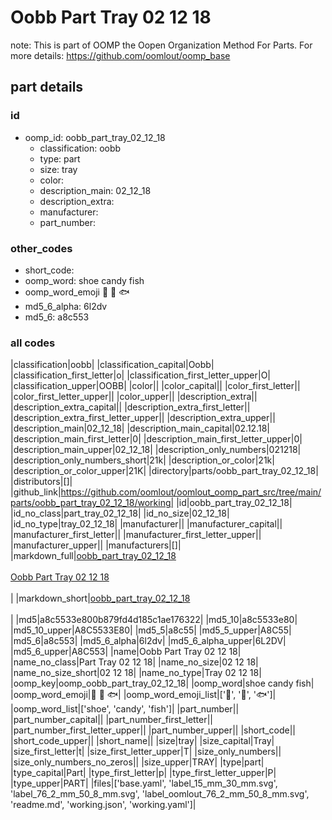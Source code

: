 # Oobb Part Tray 02 12 18  

note: This is part of OOMP the Oopen Organization Method For Parts. For more details: https://github.com/oomlout/oomp_base

##  part details





### id
* oomp_id: oobb_part_tray_02_12_18
  * classification: oobb
  * type: part
  * size: tray
  * color: 
  * description_main: 02_12_18
  * description_extra: 
  * manufacturer: 
  * part_number: 

### other_codes
* short_code: 
* oomp_word: shoe candy fish
* oomp_word_emoji :shoe: :candy: :fish:
* md5_6_alpha: 6l2dv
* md5_6: a8c553

### all codes 
|classification|oobb|
|classification_capital|Oobb|
|classification_first_letter|o|
|classification_first_letter_upper|O|
|classification_upper|OOBB|
|color||
|color_capital||
|color_first_letter||
|color_first_letter_upper||
|color_upper||
|description_extra||
|description_extra_capital||
|description_extra_first_letter||
|description_extra_first_letter_upper||
|description_extra_upper||
|description_main|02_12_18|
|description_main_capital|02.12.18|
|description_main_first_letter|0|
|description_main_first_letter_upper|0|
|description_main_upper|02_12_18|
|description_only_numbers|021218|
|description_only_numbers_short|21k|
|description_or_color|21k|
|description_or_color_upper|21K|
|directory|parts/oobb_part_tray_02_12_18|
|distributors|[]|
|github_link|https://github.com/oomlout/oomlout_oomp_part_src/tree/main/parts/oobb_part_tray_02_12_18/working|
|id|oobb_part_tray_02_12_18|
|id_no_class|part_tray_02_12_18|
|id_no_size|02_12_18|
|id_no_type|tray_02_12_18|
|manufacturer||
|manufacturer_capital||
|manufacturer_first_letter||
|manufacturer_first_letter_upper||
|manufacturer_upper||
|manufacturers|[]|
|markdown_full|[oobb_part_tray_02_12_18](https://github.com/oomlout/oomlout_oomp_part_src/tree/main/parts/oobb_part_tray_02_12_18/working)<br>[](https://github.com/oomlout/oomlout_oomp_part_src/tree/main/parts/oobb_part_tray_02_12_18/working)<br>[Oobb Part Tray 02 12 18](https://github.com/oomlout/oomlout_oomp_part_src/tree/main/parts/oobb_part_tray_02_12_18/working)<br><br>|
|markdown_short|[oobb_part_tray_02_12_18](https://github.com/oomlout/oomlout_oomp_part_src/tree/main/parts/oobb_part_tray_02_12_18/working)<br><br>|
|md5|a8c5533e800b879fd4d185c1ae176322|
|md5_10|a8c5533e80|
|md5_10_upper|A8C5533E80|
|md5_5|a8c55|
|md5_5_upper|A8C55|
|md5_6|a8c553|
|md5_6_alpha|6l2dv|
|md5_6_alpha_upper|6L2DV|
|md5_6_upper|A8C553|
|name|Oobb Part Tray 02 12 18|
|name_no_class|Part Tray 02 12 18|
|name_no_size|02 12 18|
|name_no_size_short|02 12 18|
|name_no_type|Tray 02 12 18|
|oomp_key|oomp_oobb_part_tray_02_12_18|
|oomp_word|shoe candy fish|
|oomp_word_emoji|:shoe: :candy: :fish:|
|oomp_word_emoji_list|[':shoe:', ':candy:', ':fish:']|
|oomp_word_list|['shoe', 'candy', 'fish']|
|part_number||
|part_number_capital||
|part_number_first_letter||
|part_number_first_letter_upper||
|part_number_upper||
|short_code||
|short_code_upper||
|short_name||
|size|tray|
|size_capital|Tray|
|size_first_letter|t|
|size_first_letter_upper|T|
|size_only_numbers||
|size_only_numbers_no_zeros||
|size_upper|TRAY|
|type|part|
|type_capital|Part|
|type_first_letter|p|
|type_first_letter_upper|P|
|type_upper|PART|
|files|['base.yaml', 'label_15_mm_30_mm.svg', 'label_76_2_mm_50_8_mm.svg', 'label_oomlout_76_2_mm_50_8_mm.svg', 'readme.md', 'working.json', 'working.yaml']|
